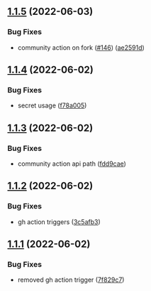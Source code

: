 ## [1.1.5](https://github.com/EddieHubCommunity/good-first-issue-finder/compare/v1.1.4...v1.1.5) (2022-06-03)


### Bug Fixes

* community action on fork ([#146](https://github.com/EddieHubCommunity/good-first-issue-finder/issues/146)) ([ae2591d](https://github.com/EddieHubCommunity/good-first-issue-finder/commit/ae2591d5f91aaf3425b4a5a5aa99cac3b673dd38))



## [1.1.4](https://github.com/EddieHubCommunity/good-first-issue-finder/compare/v1.1.3...v1.1.4) (2022-06-02)


### Bug Fixes

* secret usage ([f78a005](https://github.com/EddieHubCommunity/good-first-issue-finder/commit/f78a005956b74a8ff28e0393cd71421933d69195))



## [1.1.3](https://github.com/EddieHubCommunity/good-first-issue-finder/compare/v1.1.2...v1.1.3) (2022-06-02)


### Bug Fixes

* community action api path ([fdd9cae](https://github.com/EddieHubCommunity/good-first-issue-finder/commit/fdd9caefd7474405f588f1c3a8b4ab817415ddc3))



## [1.1.2](https://github.com/EddieHubCommunity/good-first-issue-finder/compare/v1.1.1...v1.1.2) (2022-06-02)


### Bug Fixes

* gh action triggers ([3c5afb3](https://github.com/EddieHubCommunity/good-first-issue-finder/commit/3c5afb35300d68704dc27a2261365759e390953b))



## [1.1.1](https://github.com/EddieHubCommunity/good-first-issue-finder/compare/v1.1.0...v1.1.1) (2022-06-02)


### Bug Fixes

* removed gh action trigger ([7f829c7](https://github.com/EddieHubCommunity/good-first-issue-finder/commit/7f829c77b6a5174e672c83db66e3b5a69253d023))



